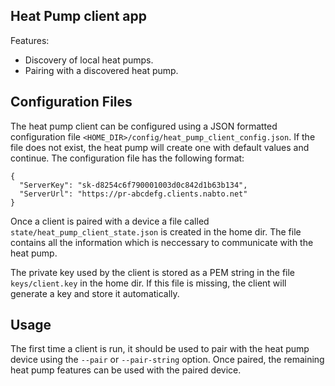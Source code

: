 ## Heat Pump client app

Features:

  * Discovery of local heat pumps.
  * Pairing with a discovered heat pump.

## Configuration Files

The heat pump client can be configured using a JSON formatted
configuration file
`<HOME_DIR>/config/heat_pump_client_config.json`. If the file does not
exist, the heat pump will create one with default values and
continue. The configuration file has the following format:

```
{
  "ServerKey": "sk-d8254c6f790001003d0c842d1b63b134",
  "ServerUrl": "https://pr-abcdefg.clients.nabto.net"
}
```

Once a client is paired with a device a file called
`state/heat_pump_client_state.json` is created in the home dir. The
file contains all the information which is neccessary to communicate
with the heat pump.

The private key used by the client is stored as a PEM string in the
file `keys/client.key` in the home dir. If this file is missing, the
client will generate a key and store it automatically.

## Usage

The first time a client is run, it should be used to pair with the
heat pump device using the `--pair` or `--pair-string` option. Once
paired, the remaining heat pump features can be used with the paired
device.
